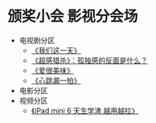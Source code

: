 # 颁奖小会 影视分会场

+ 电视剧分区
	+ [《我们这一天》](https://deskside.github.io/post/this-is-us)
	+ [《超感猎杀》：孤独感的反面是什么？](https://deskside.github.io/post/sense-8)
	+ [《爱很美味》](https://deskside.github.io/post/delicious-romance)
	+ [《心跳漏一拍》](https://deskside.github.io/post/heartstopper)
+ 电影分区
+ 视频分区
	+ [《iPad mini 6 天生学渣 越用越拉》](https://deskside.github.io/post/ipad-mini-6)